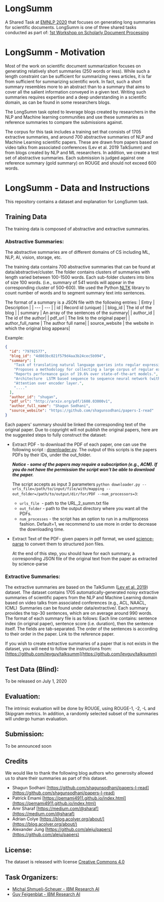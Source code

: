 # LongSumm
A Shared Task at [EMNLP 2020](https://2020.emnlp.org) that focuses on generating long summaries for scientific documents. LongSumm is one of three shared tasks conducted as part of: [1st Workshop on Scholarly Document Processing](https://ornlcda.github.io/SDProc/)

# LongSumm - Motivation

Most of the work on scientific document summarization focuses on generating relatively short summaries (250 words or less). While such a length constraint can be sufficient for summarizing news articles, it is far from sufficient for summarizing scientific work. In fact, such a short summary resembles more to an abstract than to a summary that aims to cover all the salient information conveyed in a given text. Writing such summaries requires expertise and a deep understanding in a scientific domain, as can be found in some researchers blogs.

The LongSumm task opted to leverage blogs created by researchers in the NLP and Machine learning communities and use these summaries as reference summaries to compare the submissions against.  

The corpus for this task includes a training set that consists of 1705 extractive summaries, and around 700 abstractive summaries of NLP and Machine Learning scientific papers. These are drawn from papers based on video talks from associated conferences (Lev et al. 2019 TalkSumm) and from blogs created by NLP and ML researchers. In addition, we create a test set of abstractive summaries. Each submission is judged against one reference summary (gold summary) on ROUGE and should not exceed 600 words.


# LongSumm - Data and Instructions

This repository contains a dataset and explanation for LongSumm task.

## Training Data
The training data is composed of abstractive and extractive summaries.


### Abstractive Summaries:
The abstractive summaries are of different domains of CS including ML, NLP, AI, vision, storage, etc.

The training data contains 700 abstractive summaries that can be found at data/abstractive/cluster. The folder contains clusters of summaries with length varied between 100-1500 words. Each sub-folder clusters into bins of size 100 words.  (i.e., summary of 541 words will appear in the corresponding cluster of 500-600). We used the Python [NLTK](https://www.nltk.org) library to count number of words and to segment summary text into sentences.  

The format of a summary is a JSON file with the following entries:
| Entry | Description |
| --- | --- |
| id | Record id (unique) |
| blog_id | The id of the blog |
| summary | An array of the sentences of the summary|
| author_id | The id of the author|
| pdf_url | The link to the original paper|
| author_full_name | The author full name|
| source_website | the website in which the original blog appears|


Example: 
```json
{
  "id": "79792577",
  "blog_id": "4d803bc021f579d4aa3b24cec5b994",
  "summary": [
    "Task of translating natural language queries into regular expressions ...",
    "Proposes a methodology for collecting a large corpus of regular expressions ...",
    "Reports performance gain of 19.6% over state-of-the-art models.",
    "Architecture  LSTM based sequence to sequence neural network (with attention) Six layers ...",
    "Attention over encoder layer.",
    "...."
  ],
  "author_id": "shugan",
  "pdf_url": "http://arxiv.org/pdf/1608.03000v1",
  "author_full_name": "Shagun Sodhani",
  "source_website": "https://github.com/shagunsodhani/papers-I-read"
}
```


Each papers' summary should be linked the corresponding text of the original paper. Due to copyright will not publish the original papers, here are the suggested steps to fully construct the dataset:

* Extract PDF - to download the PDF of each paper, one can use the following script : [downloader.py](). The output of this scripts is the papers PDFs by their IDs, under the out_folder.
   
   **_Notice - some of the papers may require a subscription (e.g., ACM). If you do not have the permission the script won't be able to download the paper._**

  The script accepts as input 3 parameters `python downloader.py --urls_file=/path/to/input/file/with/mapping --out_folder=/path/to/output/dir/for/PDF --num_processors=3`: 
    - `urls_file`  - path to the URL_2_summ.txt file
    - `out_folder` - path to the output directory where you want all the PDFs.
    - `num_processes` - the script has an option to run in a multiprocess fashion. Default=1, we recommend to use more in order to decrease the downloading time. 



* Extract Text of the PDF- given papers in pdf format, we used [science-parse](https://github.com/allenai/science-parse) to convert them to structured json files. 

  At the end of this step, you should have for each summary, a corresponding JSON file of the original text from the paper as extracted by science-parse




### Extractive Summaries:

The extractive summaries are based on the TalkSumm ([Lev et al. 2019](https://arxiv.org/abs/1906.01351)) dataset. The dataset contains 1705 automatically-generated noisy extractive summaries of scientific papers from the NLP and Machine Learning domain based on video talks from associated conferences (e.g., ACL, NAACL, ICML) 
Summaries can be found under data/extractive/. Each summary provides the top-30 sentences, which are on average around 990 words. 
The format of each summary file is as follows:
Each line contains: sentence index (in original paper), sentence score (i.e. duration), then the sentence itself. The fields are tab-separated.
The order of the sentences is according to their order in the paper.
Link to the reference paper.


If you wish to create extractive summaries of a paper that is not exists in the dataset, you will need to follow the instructions from: [https://github.com/levguy/talksumm](https://github.com/levguy/talksumm)


## Test Data (Blind):
To be released on July 1, 2020


## Evaluation:
The intrinsic evaluation will be done by ROUGE, using ROUGE-1, -2, -L and Skipgram metrics. In addition, a randomly selected subset of the summaries will undergo human evaluation.

## Submission:
To be announced soon

## Credits
We would like to thank the following blog authors who generosity allowed us to share their summaries as part of this dataset.  

* Shagun Sodhani  [https://github.com/shagunsodhani/papers-I-read](https://github.com/shagunsodhani/papers-I-read)
* Patrick Emami   [https://pemami4911.github.io/index.html](https://pemami4911.github.io/index.html)
* Amr Sharaf  [https://medium.com/@sharaf](https://medium.com/@sharaf)
* Adrian Colye  [https://blog.acolyer.org/about/](https://blog.acolyer.org/about/)
* Alexander Jung  [https://github.com/aleju/papers](https://github.com/aleju/papers)

## License:
The dataset is released with license [Creative Commons 4.0](https://creativecommons.org/licenses/by/4.0/)

## Task Organizers:

* [Michal Shmueli-Scheuer - IBM Research AI](https://researcher.watson.ibm.com/researcher/view.php?person=il-SHMUELI)
* [Guy Feigenblat - IBM Research AI](https://researcher.watson.ibm.com/researcher/view.php?person=il-GUYF)


